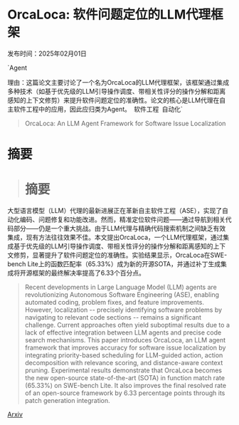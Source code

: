 # OrcaLoca: 软件问题定位的LLM代理框架

发布时间：2025年02月01日

`Agent

理由：这篇论文主要讨论了一个名为OrcaLoca的LLM代理框架，该框架通过集成多种技术（如基于优先级的LLM引导操作调度、带相关性评分的操作分解和距离感知的上下文修剪）来提升软件问题定位的准确性。论文的核心是LLM代理在自主软件工程中的应用，因此应归类为Agent。` `软件工程` `自动化`

> OrcaLoca: An LLM Agent Framework for Software Issue Localization

# 摘要

> # 摘要
大型语言模型（LLM）代理的最新进展正在革新自主软件工程（ASE），实现了自动化编码、问题修复和功能改进。然而，精准定位软件问题——通过导航到相关代码部分——仍是一个重大挑战。由于LLM代理与精确代码搜索机制之间缺乏有效集成，现有方法往往效果不佳。本文提出OrcaLoca，一个LLM代理框架，通过集成基于优先级的LLM引导操作调度、带相关性评分的操作分解和距离感知的上下文修剪，显著提升了软件问题定位的准确性。实验结果显示，OrcaLoca在SWE-bench Lite上的函数匹配率（65.33%）成为新的开源SOTA，并通过补丁生成集成将开源框架的最终解决率提高了6.33个百分点。

> Recent developments in Large Language Model (LLM) agents are revolutionizing Autonomous Software Engineering (ASE), enabling automated coding, problem fixes, and feature improvements. However, localization -- precisely identifying software problems by navigating to relevant code sections -- remains a significant challenge. Current approaches often yield suboptimal results due to a lack of effective integration between LLM agents and precise code search mechanisms. This paper introduces OrcaLoca, an LLM agent framework that improves accuracy for software issue localization by integrating priority-based scheduling for LLM-guided action, action decomposition with relevance scoring, and distance-aware context pruning. Experimental results demonstrate that OrcaLoca becomes the new open-source state-of-the-art (SOTA) in function match rate (65.33%) on SWE-bench Lite. It also improves the final resolved rate of an open-source framework by 6.33 percentage points through its patch generation integration.

[Arxiv](https://arxiv.org/abs/2502.00350)